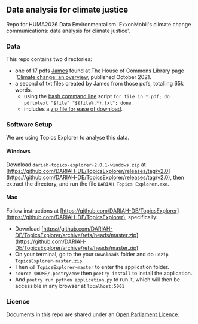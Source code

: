 ## Data analysis for climate justice

Repo for HUMA2026 Data Environmentalism 'ExxonMobil's climate change communications: data analysis for climate justice'.

### Data

This repo contains two directories:

- one of 17 pdfs [James](https://www.southampton.ac.uk/people/5yrbp5/doctor-james-baker) found at The House of Commons Library page '[Climate change: an overview](https://commonslibrary.parliament.uk/research-briefings/cbp-8666/), published October 2021.
- a second of txt files created by James from those pdfs, totalling 65k words.
  - using the [bash command line](https://programminghistorian.org/en/lessons/intro-to-bash) script `for file in *.pdf; do pdftotext "$file" "${file%.*}.txt"; done`.
  - includes a [zip file for ease of download](https://github.com/Southampton-Digital-Humanities/HUMA2026_data-analysis/blob/main/txt/HUMA2026_climate-docs-txt.zip).

### Software Setup

We are using Topics Explorer to analyse this data.

#### Windows

Download `dariah-topics-explorer-2.0.1-windows.zip` at [https://github.com/DARIAH-DE/TopicsExplorer/releases/tag/v2.0](https://github.com/DARIAH-DE/TopicsExplorer/releases/tag/v2.0), then extract the directory, and run the file `DARIAH Topics Explorer.exe`.

#### Mac

Follow instructions at [https://github.com/DARIAH-DE/TopicsExplorer](https://github.com/DARIAH-DE/TopicsExplorer), specifically:

- Download [https://github.com/DARIAH-DE/TopicsExplorer/archive/refs/heads/master.zip](https://github.com/DARIAH-DE/TopicsExplorer/archive/refs/heads/master.zip)
- On your terminal, go to the your `Downloads` folder and do `unzip TopicsExplorer-master.zip`.
- Then `cd TopicsExplorer-master` to enter the application folder.
- `source $HOME/.poetry/env` then `poetry install` to install the application.
- And `poetry run python application.py` to run it, which will then be accessible in any browser at `localhost:5001`

### Licence

Documents in this repo are shared under an [Open Parliament Licence](https://www.parliament.uk/site-information/copyright-parliament/open-parliament-licence/).
